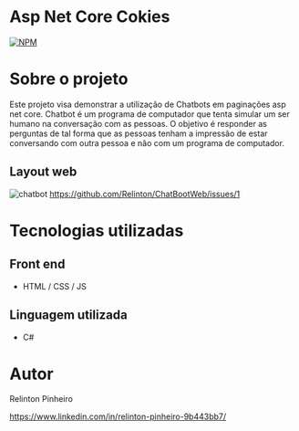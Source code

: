 # Asp Net Core Cokies
[![NPM](https://img.shields.io/npm/l/react)](https://github.com/Relinton/AspNetCorePaginacaoDataTable/blob/main/LICENSE) 

# Sobre o projeto

Este projeto visa demonstrar a utilização de Chatbots em paginações asp net core.
Chatbot é um programa de computador que tenta simular um ser humano na conversação com as pessoas. O objetivo é responder as perguntas de tal forma que as pessoas tenham a impressão de estar conversando com outra pessoa e não com um programa de computador.

## Layout web
![chatbot](https://github.com/Relinton/ChatBootWeb/issues/1#issue-1277184129)
https://github.com/Relinton/ChatBootWeb/issues/1

# Tecnologias utilizadas
## Front end
- HTML / CSS / JS

## Linguagem utilizada
- C#

# Autor
Relinton Pinheiro

https://www.linkedin.com/in/relinton-pinheiro-9b443bb7/
